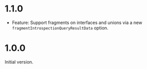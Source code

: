 # 1.1.0

* Feature: Support fragments on interfaces and unions via a new `fragmentIntrospectionQueryResultData` option.

# 1.0.0

Initial version.